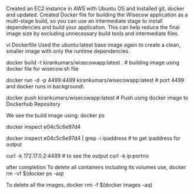 Created an EC2 instance in AWS with Ubuntu OS and Installed git, docker and updated. 
Created Docker file for building the Wisecow application as a multi-stage build, so you can use an intermediate stage to install dependencies and build your application. This can help reduce the final image size by excluding unnecessary build tools and intermediate files.

vi Dockerfile
Used the ubuntu:latest base image again to create a clean, smaller image with only the runtime dependencies.

docker build -t kirankumars/wisecowapp:latest .	  # building image using docker file for wisecow.sh file

docker run -d -p 4499:4499 kirankumars/wisecowapp:latest   # port 4499  and docker runs in background\

docker push kirankumars/wisecowapp:latest  # Push using docker image to Dockerhub Repository

We see the build image using: docker ps 

docker inspect e04c5c6e97d4

docker inspect e04c5c6e97d4 | grep -i ipaddress # to get ipaddress for output 

curl -k 172.17.0.2:4499 # to see the output curl -k ip:portno

after completion
To delete all containers including its volumes use,
docker rm -vf $(docker ps -aq)

To delete all the images,
docker rmi -f $(docker images -aq)




